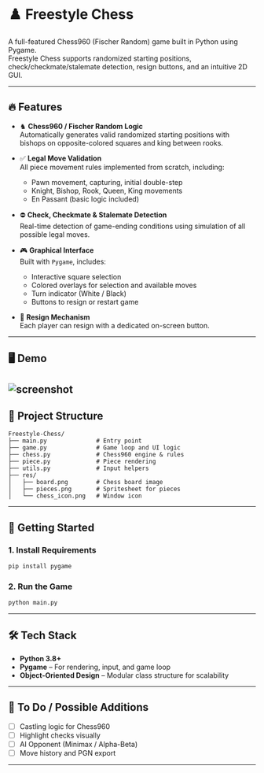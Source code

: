 # ♟️ Freestyle Chess

A full-featured Chess960 (Fischer Random) game built in Python using Pygame.  
Freestyle Chess supports randomized starting positions, check/checkmate/stalemate detection, resign buttons, and an intuitive 2D GUI.

---

## 🔥 Features

- ♞ **Chess960 / Fischer Random Logic**  
  Automatically generates valid randomized starting positions with bishops on opposite-colored squares and king between rooks.

- ✅ **Legal Move Validation**  
  All piece movement rules implemented from scratch, including:

  - Pawn movement, capturing, initial double-step
  - Knight, Bishop, Rook, Queen, King movements
  - En Passant (basic logic included)

- ⛔ **Check, Checkmate & Stalemate Detection**  
  Real-time detection of game-ending conditions using simulation of all possible legal moves.

- 🎮 **Graphical Interface**  
  Built with `Pygame`, includes:

  - Interactive square selection
  - Colored overlays for selection and available moves
  - Turn indicator (White / Black)
  - Buttons to resign or restart game

- 🚩 **Resign Mechanism**  
  Each player can resign with a dedicated on-screen button.

---

## 🖥️ Demo

## ![screenshot](res/screenshot.png)

## 🧱 Project Structure

```
Freestyle-Chess/
├── main.py              # Entry point
├── game.py              # Game loop and UI logic
├── chess.py             # Chess960 engine & rules
├── piece.py             # Piece rendering
├── utils.py             # Input helpers
├── res/
│   ├── board.png        # Chess board image
│   ├── pieces.png       # Spritesheet for pieces
│   └── chess_icon.png   # Window icon
```

---

## 🚀 Getting Started

### 1. Install Requirements

```bash
pip install pygame
```

### 2. Run the Game

```bash
python main.py
```

---

## 🛠️ Tech Stack

- **Python 3.8+**
- **Pygame** – For rendering, input, and game loop
- **Object-Oriented Design** – Modular class structure for scalability

---

## 📌 To Do / Possible Additions

- [ ] Castling logic for Chess960
- [ ] Highlight checks visually
- [ ] AI Opponent (Minimax / Alpha-Beta)
- [ ] Move history and PGN export

---
